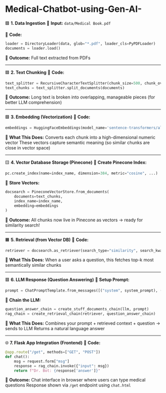 # Medical-Chatbot-using-Gen-AI-

🟪 **1. Data Ingestion**
🔹 **Input:**
`data/Medical Book.pdf`

🔹 **Code:**

```python
loader = DirectoryLoader(data, glob="*.pdf", loader_cls=PyPDFLoader)
documents = loader.load()
```

🔹 **Outcome:**
Full text extracted from PDFs

---

🟦 **2. Text Chunking**
🔹 **Code:**

```python
text_splitter = RecursiveCharacterTextSplitter(chunk_size=500, chunk_overlap=20)
text_chunks = text_splitter.split_documents(documents)
```

🔹 **Outcome:**
Long text is broken into overlapping, manageable pieces (for better LLM comprehension)

---

🟩 **3. Embedding (Vectorization)**
🔹 **Code:**

```python
embeddings = HuggingFaceEmbeddings(model_name='sentence-transformers/all-MiniLM-L6-v2')
```

🔹 **What This Does:**
Converts each chunk into a high-dimensional numeric vector
These vectors capture semantic meaning (so similar chunks are close in vector space)

---

🟨 **4. Vector Database Storage (Pinecone)**
🔹 **Create Pinecone Index:**

```python
pc.create_index(name=index_name, dimension=384, metric="cosine", ...)
```

🔹 **Store Vectors:**

```python
docsearch = PineconeVectorStore.from_documents(
    documents=text_chunks,
    index_name=index_name,
    embedding=embeddings
)
```

🔹 **Outcome:**
All chunks now live in Pinecone as vectors → ready for similarity search!

---

🟧 **5. Retrieval (from Vector DB)**
🔹 **Code:**

```python
retriever = docsearch.as_retriever(search_type="similarity", search_kwargs={"k": 3})
```

🔹 **What This Does:**
When a user asks a question, this fetches top-k most semantically similar chunks

---

🟥 **6. LLM Response (Question Answering)**
🔹 **Setup Prompt:**

```python
prompt = ChatPromptTemplate.from_messages([("system", system_prompt), ("human", "{input}")])
```

🔹 **Chain the LLM:**

```python
question_answer_chain = create_stuff_documents_chain(llm, prompt)
rag_chain = create_retrieval_chain(retriever, question_answer_chain)
```

🔹 **What This Does:**
Combines your prompt + retrieved context + question → sends to LLM
Returns a natural language answer

---

🌐 **7. Flask App Integration (Frontend)**
🔹 **Code:**

```python
@app.route("/get", methods=["GET", "POST"])
def chat():
    msg = request.form["msg"]
    response = rag_chain.invoke({"input": msg})
    return f"Dr. Bot: {response['answer']}"
```

🔹 **Outcome:**
Chat interface in browser where users can type medical questions
Response shown via `/get` endpoint using `chat.html`
